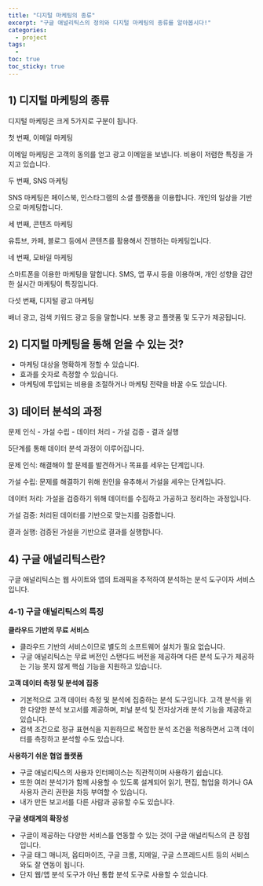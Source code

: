 ```yaml
---
title: "디지털 마케팅의 종류"
excerpt: "구글 애널리틱스의 정의와 디지털 마케팅의 종류를 알아봅시다!"
categories:
  - project
tags:
  - 
toc: true
toc_sticky: true
---
```


## 1) 디지털 마케팅의 종류

디지털 마케팅은 크게 5가지로 구분이 됩니다.

첫 번째, 이메일 마케팅

이메일 마케팅은 고객의 동의를 얻고 광고 이메일을 보냅니다. 비용이 저렴한 특징을 가지고 있습니다.

두 번째, SNS 마케팅

SNS 마케팅은 페이스북, 인스타그램의 소셜 플랫폼을 이용합니다. 개인의 일상을 기반으로 마케팅합니다.

세 번째, 콘텐츠 마케팅

유튜브, 카페, 블로그 등에서 콘텐츠를 활용해서 진행하는 마케팅입니다.

네 번째, 모바일 마케팅

스마트폰을 이용한 마케팅을 말합니다. SMS, 앱 푸시 등을 이용하며, 개인 성향을 감안한 실시간 마케팅이 특징입니다.

다섯 번째, 디지털 광고 마케팅

배너 광고, 검색  키워드 광고 등을 말합니다. 보통 광고 플랫폼 및 도구가 제공됩니다.

## 2) 디지털 마케팅을 통해 얻을 수 있는 것?

- 마케팅 대상을 명확하게 정할 수 있습니다.
- 효과를 숫자로 측정할 수 있습니다.
- 마케팅에 투입되는 비용을 조절하거나 마케팅 전략을 바꿀 수도 있습니다.

## 3) 데이터 분석의 과정

문제 인식 - 가설 수립 - 데이터 처리 - 가설 검증 - 결과 실행

5단계를 통해 데이터 분석 과정이 이루어집니다.

문제 인식: 해결해야 할 문제를 발견하거나 목표를 세우는 단계입니다.

가설 수립: 문제를 해결하기 위해 원인을 유추해서 가설을 세우는 단계입니다.

데이터 처리: 가설을 검증하기 위해 데이터를 수집하고 가공하고 정리하는 과정입니다.

가설 검증: 처리된 데이터를 기반으로 맞는지를 검증합니다.

결과 실행: 검증된 가설을 기반으로 결과를 실행합니다.

## 4) 구글 애널리틱스란?

구글 애널리틱스는 웹 사이트와 앱의 트래픽을 추적하여 분석하는 분석 도구이자 서비스입니다.

### 4-1) 구글 애널리틱스의 특징

**클라우드 기반의 무료 서비스**

- 클라우드 기반의 서비스이므로 별도의 소프트웨어 설치가 필요 없습니다.
- 구글 애널리틱스는 무료 버전인 스탠다드 버전을 제공하며 다른 분석 도구가 제공하는 기능 못지 않게 핵심 기능을 지원하고 있습니다.

**고객 데이터 측정 및 분석에 집중**

- 기본적으로 고객 데이터 측정 및 분석에 집중하는 분석 도구입니다. 고객 분석을 위한 다양한 분석 보고서를 제공하며, 퍼널 분석 및 전자상거래 분석 기능을 제공하고 있습니다.
- 검색 조건으로 정규 표현식을 지원하므로 복잡한 분석 조건을 적용하면서 고객 데이터를 측정하고 분석할 수도 있습니다.

********************************************************************사용하기 쉬운 협업 플랫폼********************************************************************

- 구글 애널리틱스의 사용자 인터페이스는 직관적이며 사용하기 쉽습니다.
- 또한 여러 분석가가 함께 사용할 수 있도록 설계되어 읽기, 편집, 협업을 하거나 GA 사용자 관리 권한을 차등 부여할 수 있습니다.
- 내가 만든 보고서를 다른 사람과 공유할 수도 있습니다.

****************************************************************구글 생태계의 확장성****************************************************************

- 구글이 제공하는 다양한 서비스를 연동할 수 있는 것이 구글 애널리틱스의 큰 장점입니다.
- 구글 태그 매니저, 옵티마이즈, 구글 크롬, 지메일, 구글 스프레드시트 등의 서비스와도 잘 연동이 됩니다.
- 단지 웹/앱 분석 도구가 아닌 통합 분석 도구로 사용할 수 있습니다.